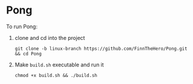 # Pong

To run Pong:
1. clone and cd into the project
    ```shell
    git clone -b linux-branch https://github.com/FinnTheHero/Pong.git && cd Pong
    ```

2. Make `build.sh` executable and run it
    ```shell
    chmod +x build.sh && ./build.sh
    ```